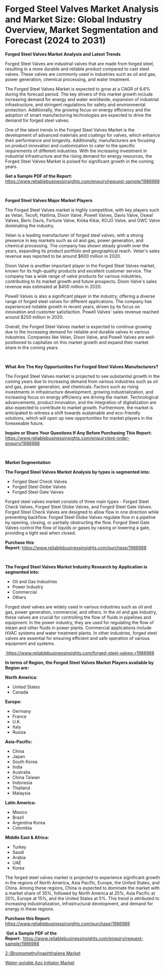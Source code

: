 <p><h1>Forged Steel Valves Market Analysis and Market Size: Global Industry Overview, Market Segmentation and Forecast (2024 to 2031)</h1></p><p><strong>Forged Steel Valves Market Analysis and Latest Trends</strong></p>
<p><p>Forged Steel Valves are industrial valves that are made from forged steel, resulting in a more durable and reliable product compared to cast steel valves. These valves are commonly used in industries such as oil and gas, power generation, chemical processing, and water treatment.</p><p>The Forged Steel Valves Market is expected to grow at a CAGR of 6.6% during the forecast period. The key drivers of this market growth include increasing demand for energy and water worldwide, expansion of industrial infrastructure, and stringent regulations for safety and environmental protection. Additionally, the growing focus on energy efficiency and the adoption of smart manufacturing technologies are expected to drive the demand for forged steel valves.</p><p>One of the latest trends in the Forged Steel Valves Market is the development of advanced materials and coatings for valves, which enhance their performance and longevity. Additionally, manufacturers are focusing on product innovation and customization to cater to the specific requirements of different industries. With the increasing investment in industrial infrastructure and the rising demand for energy resources, the Forged Steel Valves Market is poised for significant growth in the coming years.</p></p>
<p><strong>Get a Sample PDF of the Report:&nbsp;</strong> <a href="https://www.reliablebusinessinsights.com/enquiry/request-sample/1986988">https://www.reliablebusinessinsights.com/enquiry/request-sample/1986988</a></p>
<p>&nbsp;</p>
<p><strong>Forged Steel Valves Major Market Players</strong></p>
<p><p>The Forged Steel Valves market is highly competitive, with key players such as Velan, Tecofi, Haitima, Dixon Valve, Powell Valves, Davis Valve, Oswal Valves, Beric Davis, Fortune Valve, Kinka Kikai, KOJO Valve, and GWC Valve dominating the industry. </p><p>Velan is a leading manufacturer of forged steel valves, with a strong presence in key markets such as oil and gas, power generation, and chemical processing. The company has shown steady growth over the years, expanding its product portfolio and geographical reach. Velan's sales revenue was reported to be around $600 million in 2020.</p><p>Dixon Valve is another important player in the Forged Steel Valves market, known for its high-quality products and excellent customer service. The company has a wide range of valve products for various industries, contributing to its market growth and future prospects. Dixon Valve's sales revenue was estimated at $400 million in 2020.</p><p>Powell Valves is also a significant player in the industry, offering a diverse range of forged steel valves for different applications. The company has experienced notable growth in recent years, driven by its focus on innovation and customer satisfaction. Powell Valves' sales revenue reached around $250 million in 2020.</p><p>Overall, the Forged Steel Valves market is expected to continue growing due to the increasing demand for reliable and durable valves in various industries. Companies like Velan, Dixon Valve, and Powell Valves are well-positioned to capitalize on this market growth and expand their market share in the coming years.</p></p>
<p>&nbsp;</p>
<p><strong>What Are The Key Opportunities For Forged Steel Valves Manufacturers?</strong></p>
<p><p>The Forged Steel Valves market is projected to see substantial growth in the coming years due to increasing demand from various industries such as oil and gas, power generation, and chemicals. Factors such as rising investments in infrastructure development, growing industrialization, and increasing focus on energy efficiency are driving the market. Technological advancements, product innovation, and the integration of digitalization are also expected to contribute to market growth. Furthermore, the market is anticipated to witness a shift towards sustainable and eco-friendly solutions, which will open up new opportunities for market players in the foreseeable future.</p></p>
<p><strong>Inquire or Share Your Questions If Any Before Purchasing This Report:</strong> <a href="https://www.reliablebusinessinsights.com/enquiry/pre-order-enquiry/1986988">https://www.reliablebusinessinsights.com/enquiry/pre-order-enquiry/1986988</a></p>
<p>&nbsp;</p>
<p><strong>Market Segmentation</strong></p>
<p><strong>The Forged Steel Valves Market Analysis by types is segmented into:</strong></p>
<p><ul><li>Forged Steel Check Valves</li><li>Forged Steel Globe Valves</li><li>Forged Steel Gate Valves</li></ul></p>
<p><p>Forged steel valves market consists of three main types - Forged Steel Check Valves, Forged Steel Globe Valves, and Forged Steel Gate Valves. Forged Steel Check Valves are designed to allow flow in one direction while preventing backflow. Forged Steel Globe Valves regulate flow in a pipeline by opening, closing, or partially obstructing the flow. Forged Steel Gate Valves control the flow of liquids or gases by raising or lowering a gate, providing a tight seal when closed.</p></p>
<p><strong>Purchase this Report:&nbsp;</strong><a href="https://www.reliablebusinessinsights.com/purchase/1986988">https://www.reliablebusinessinsights.com/purchase/1986988</a></p>
<p>&nbsp;</p>
<p><strong>The Forged Steel Valves Market Industry Research by Application is segmented into:</strong></p>
<p><ul><li>Oil and Gas Industries</li><li>Power Industry</li><li>Commercial</li><li>Others</li></ul></p>
<p><p>Forged steel valves are widely used in various industries such as oil and gas, power generation, commercial, and others. In the oil and gas industry, these valves are crucial for controlling the flow of fluids in pipelines and equipment. In the power industry, they are used for regulating the flow of steam and other fluids in power plants. Commercial applications include HVAC systems and water treatment plants. In other industries, forged steel valves are essential for ensuring efficient and safe operation of various equipment and systems.</p></p>
<p><a href="https://www.reliablebusinessinsights.com/forged-steel-valves-r1986988">&nbsp;https://www.reliablebusinessinsights.com/forged-steel-valves-r1986988</a></p>
<p><strong>In terms of Region, the Forged Steel Valves Market Players available by Region are:</strong></p>
<p>
    <p> <strong> North America: </strong>
        <ul>
            <li>United States</li>
            <li>Canada</li>
        </ul>
        </p> 
    <p> <strong> Europe: </strong>
        <ul>
            <li>Germany</li>
            <li>France</li>
            <li>U.K.</li>
            <li>Italy</li>
            <li>Russia</li>
        </ul>
        </p> 
    <p> <strong> Asia-Pacific: </strong>
        <ul>
            <li>China</li>
            <li>Japan</li>
            <li>South Korea</li>
            <li>India</li>
            <li>Australia</li>
            <li>China Taiwan</li>
            <li>Indonesia</li>
            <li>Thailand</li>
            <li>Malaysia</li>
        </ul>
        </p> 
    <p> <strong> Latin America: </strong>
        <ul>
            <li>Mexico</li>
            <li>Brazil</li>
            <li>Argentina Korea</li>
            <li>Colombia</li>
        </ul>
        </p> 
    <p> <strong> Middle East & Africa: </strong>
        <ul>
            <li>Turkey</li>
            <li>Saudi</li>
            <li>Arabia</li>
            <li>UAE</li>
            <li>Korea</li>
        </ul>
    </p>
    </p>
<p><p>The forged steel valves market is projected to experience significant growth in the regions of North America, Asia Pacific, Europe, the United States, and China. Among these regions, China is expected to dominate the market with a market share of 35%, followed by North America at 25%, Asia Pacific at 20%, Europe at 15%, and the United States at 5%. This trend is attributed to increasing industrialization, infrastructural development, and demand for energy in these regions.</p></p>
<p><strong>Purchase this Report: </strong><a href="https://www.reliablebusinessinsights.com/purchase/1986988">https://www.reliablebusinessinsights.com/purchase/1986988</a></p>
<p>&nbsp;<strong>Get a Sample PDF of the Report:&nbsp;&nbsp;</strong><a href="https://www.reliablebusinessinsights.com/enquiry/request-sample/1986988">https://www.reliablebusinessinsights.com/enquiry/request-sample/1986988</a></p>
<p><strong></strong></p>
<p><p><a href="https://medium.com/@shanieprice69879/global-2-bromomethyl-naphthalene-market-is-projected-to-grow-at-a-cagr-of-10-3-22b85c4c6cd5">2-(Bromomethyl)naphthalene Market</a></p><p><a href="https://medium.com/@ameliahaleyi77567/global-water-soluble-azo-initiator-market-sector-types-applications-market-player-strategies-f5202c7e4ab3">Water-soluble Azo Initiator Market</a></p></p>